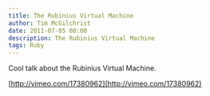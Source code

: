```yaml
---
title: The Rubinius Virtual Machine
author: Tim McGilchrist
date: 2011-07-05 00:00
description: The Rubinius Virtual Machine
tags: Ruby
---
```


Cool talk about the Rubinius Virtual Machine.

[http://vimeo.com/17380962](http://vimeo.com/17380962)
